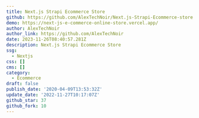 ```yaml
---
title: Next.js Strapi Ecommerce Store
github: https://github.com/AlexTechNoir/Next.js-Strapi-Ecommerce-store
demo: https://next-js-e-commerce-online-store.vercel.app/
author: AlexTechNoir
author_link: https://github.com/AlexTechNoir
date: 2023-11-26T08:40:57.281Z
description: Next.js Strapi Ecommerce Store
ssg:
  - Nextjs
css: []
cms: []
category:
  - Ecommerce
draft: false
publish_date: '2020-04-09T13:53:32Z'
update_date: '2022-11-27T10:17:07Z'
github_star: 37
github_fork: 10
---
```

